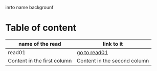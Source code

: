 inrto
name backgrounf



# Table of content


name of the read | link to it
------------ | -------------
read01 | [go to read01](read01)
Content in the first column | Content in the second column


